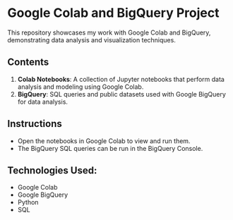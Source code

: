 # Google Colab and BigQuery Project

This repository showcases my work with Google Colab and BigQuery, demonstrating data analysis and visualization techniques.

## Contents
1. **Colab Notebooks**: A collection of Jupyter notebooks that perform data analysis and modeling using Google Colab.
2. **BigQuery**: SQL queries and public datasets used with Google BigQuery for data analysis.

## Instructions
- Open the notebooks in Google Colab to view and run them.
- The BigQuery SQL queries can be run in the BigQuery Console.

## Technologies Used:
- Google Colab
- Google BigQuery
- Python
- SQL

